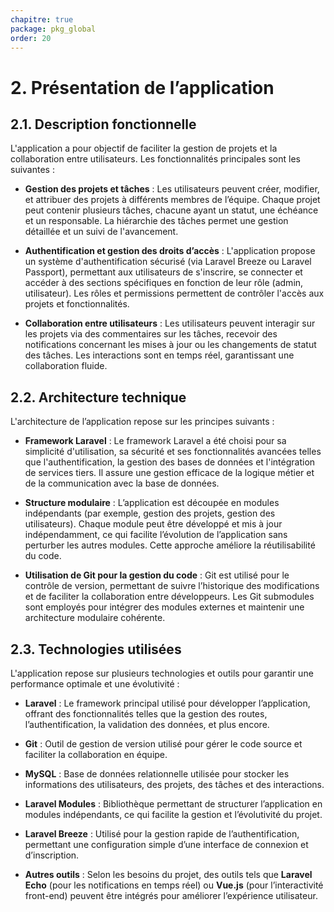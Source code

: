 ```yaml
---
chapitre: true
package: pkg_global
order: 20
---
```


# **2. Présentation de l’application**

## 2.1. **Description fonctionnelle**

L'application a pour objectif de faciliter la gestion de projets et la collaboration entre utilisateurs. Les fonctionnalités principales sont les suivantes :

- **Gestion des projets et tâches** : Les utilisateurs peuvent créer, modifier, et attribuer des projets à différents membres de l’équipe. Chaque projet peut contenir plusieurs tâches, chacune ayant un statut, une échéance et un responsable. La hiérarchie des tâches permet une gestion détaillée et un suivi de l'avancement.
  
- **Authentification et gestion des droits d’accès** : L'application propose un système d'authentification sécurisé (via Laravel Breeze ou Laravel Passport), permettant aux utilisateurs de s'inscrire, se connecter et accéder à des sections spécifiques en fonction de leur rôle (admin, utilisateur). Les rôles et permissions permettent de contrôler l'accès aux projets et fonctionnalités.

- **Collaboration entre utilisateurs** : Les utilisateurs peuvent interagir sur les projets via des commentaires sur les tâches, recevoir des notifications concernant les mises à jour ou les changements de statut des tâches. Les interactions sont en temps réel, garantissant une collaboration fluide.

## 2.2. **Architecture technique**
L'architecture de l’application repose sur les principes suivants :

- **Framework Laravel** : Le framework Laravel a été choisi pour sa simplicité d'utilisation, sa sécurité et ses fonctionnalités avancées telles que l'authentification, la gestion des bases de données et l'intégration de services tiers. Il assure une gestion efficace de la logique métier et de la communication avec la base de données.

- **Structure modulaire** : L’application est découpée en modules indépendants (par exemple, gestion des projets, gestion des utilisateurs). Chaque module peut être développé et mis à jour indépendamment, ce qui facilite l’évolution de l’application sans perturber les autres modules. Cette approche améliore la réutilisabilité du code.

- **Utilisation de Git pour la gestion du code** : Git est utilisé pour le contrôle de version, permettant de suivre l’historique des modifications et de faciliter la collaboration entre développeurs. Les Git submodules sont employés pour intégrer des modules externes et maintenir une architecture modulaire cohérente.

## 2.3. **Technologies utilisées**
L'application repose sur plusieurs technologies et outils pour garantir une performance optimale et une évolutivité :

- **Laravel** : Le framework principal utilisé pour développer l’application, offrant des fonctionnalités telles que la gestion des routes, l’authentification, la validation des données, et plus encore.

- **Git** : Outil de gestion de version utilisé pour gérer le code source et faciliter la collaboration en équipe.

- **MySQL** : Base de données relationnelle utilisée pour stocker les informations des utilisateurs, des projets, des tâches et des interactions.

- **Laravel Modules** : Bibliothèque permettant de structurer l’application en modules indépendants, ce qui facilite la gestion et l’évolutivité du projet.

- **Laravel Breeze** : Utilisé pour la gestion rapide de l’authentification, permettant une configuration simple d’une interface de connexion et d’inscription.

- **Autres outils** : Selon les besoins du projet, des outils tels que **Laravel Echo** (pour les notifications en temps réel) ou **Vue.js** (pour l’interactivité front-end) peuvent être intégrés pour améliorer l’expérience utilisateur.